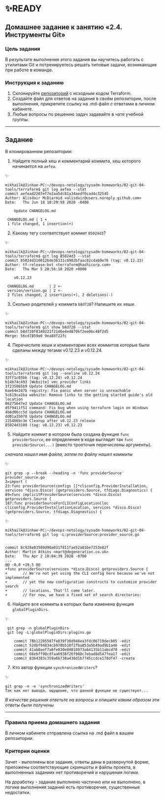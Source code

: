 # ✨READY

## Домашнее задание к занятию «2.4. Инструменты Git»

### Цель задания

В результате выполнения этого задания вы научитесь работать с утилитами Git и  потренируетесь решать типовые задачи, возникающие при работе в команде. 

### Инструкция к заданию

1. Склонируйте [репозиторий](https://github.com/hashicorp/terraform) с исходным кодом Terraform.
2. Создайте файл для ответов на задания в своём репозитории, после выполнения, прикрепите ссылку на .md-файл с ответами в личном кабинете.
3. Любые вопросы по решению задач задавайте в чате учебной группы.

------

## Задание

В клонированном репозитории:

1. Найдите полный хеш и комментарий коммита, хеш которого начинается на `aefea`.

✨
```
mikhailk@Jinhae-PC:~/devops-netology/sysadm-homeworks/02-git-04-tools/terraform$ git log aefea --stat
commit aefead2207ef7e2aa5dc81a34aedf0cad4c32545
Author: Alisdair McDiarmid <alisdair@users.noreply.github.com>
Date:   Thu Jun 18 10:29:58 2020 -0400

    Update CHANGELOG.md

 CHANGELOG.md | 1 +
 1 file changed, 1 insertion(+)
```

2. Какому тегу соответствует коммит `85024d3`?

✨
```
mikhailk@Jinhae-PC:~/devops-netology/sysadm-homeworks/02-git-04-tools/terraform$ git log 85024d3 --stat
commit 85024d3100126de36331c6982bfaac02cdab9e76 (tag: v0.12.23)
Author: tf-release-bot <terraform@hashicorp.com>
Date:   Thu Mar 5 20:56:10 2020 +0000

    v0.12.23

 CHANGELOG.md       | 2 +-
 version/version.go | 2 +-
 2 files changed, 2 insertions(+), 2 deletions(-)
```

3. Сколько родителей у коммита `b8d720`? Напишите их хеши.

✨
```
mikhailk@Jinhae-PC:~/devops-netology/sysadm-homeworks/02-git-04-tools/terraform$ git show b8d720 --stat
commit b8d720f8340221f2146e4e4870bf2ee0bc48f2d5
Merge: 56cd7859e0 9ea88f22fc
```

4. Перечислите хеши и комментарии всех коммитов которые были сделаны между тегами  v0.12.23 и v0.12.24.

✨
```
mikhailk@Jinhae-PC:~/devops-netology/sysadm-homeworks/02-git-04-tools/terraform$ git log --oneline v0.12.24
33ff1c03bb (tag: v0.12.24) v0.12.24
b14b74c493 [Website] vmc provider links
3f235065b9 Update CHANGELOG.md
6ae64e247b registry: Fix panic when server is unreachable
5c619ca1ba website: Remove links to the getting started guide's old location
06275647e2 Update CHANGELOG.md
d5f9411f51 command: Fix bug when using terraform login on Windows
4b6d06cc5d Update CHANGELOG.md
dd01a35078 Update CHANGELOG.md
225466bc3e Cleanup after v0.12.23 release
85024d3100 (tag: v0.12.23) v0.12.23
```

5. Найдите коммит в котором была создана функция `func providerSource`, ее определение в коде выглядит 
так `func providerSource(...)` (вместо троеточия перечислены аргументы).

*сначала нашел имя файла, затем по файлу нашел коммиты*

✨
```
git grep -p --break --heading -n 'func providerSource'
provider_source.go
3=import (
23:func providerSource(configs []*cliconfig.ProviderInstallation, services *disco.Disco) (getproviders.Source, tfdiags.Diagnostics) {
89=func implicitProviderSource(services *disco.Disco) getproviders.Source {
187:func providerSourceForCLIConfigLocation(loc cliconfig.ProviderInstallationLocation, services *disco.Disco) (getproviders.Source, tfdiags.Diagnostics) {
```

✨
```
mikhailk@Jinhae-PC:~/devops-netology/sysadm-homeworks/02-git-04-tools/terraform$ git log -L:providerSource:provider_source.go


commit 8c928e83589d90a031f811fae52a81be7153e82f
Author: Martin Atkins <mart@degeneration.co.uk>
Date:   Thu Apr 2 18:04:39 2020 -0700
...
@@ -0,0 +19,5 @@
+func providerSource(services *disco.Disco) getproviders.Source {
+       // We're not yet using the CLI config here because we've not implemented
+       // yet the new configuration constructs to customize provider search
+       // locations. That'll come later.
+       // For now, we have a fixed set of search directories:
```

6. Найдите все коммиты в которых была изменена функция `globalPluginDirs`.

✨
```
 git grep -n globalPluginDirs
 git log -L:globalPluginDirs:plugins.go
```
```
	commit 78b12205587fe839f10d946ea3fdc06719decb05	-edit
	commit 52dbf94834cb970b510f2fba853a5b49ad9b1a46	-edit 
	commit 41ab0aef7a0fe030e84018973a64135b11abcd70	-edit
	commit 66ebff90cdfaa6938f26f908c7ebad8d547fea17 -edit
	commit 8364383c359a6b738a436d1b7745ccdce178df47	-create
```

7. Кто автор функции `synchronizedWriters`? 

✨
```
git grep -n -e 'synchronizedWriters'
Так как нет вывода, ощущение, что данной функции не существует...
```
*В качестве решения ответьте на вопросы и опишите каким образом эти ответы были получены*

---

### Правила приема домашнего задания

В личном кабинете отправлена ссылка на .md файл в вашем репозитории.

### Критерии оценки

Зачет - выполнены все задания, ответы даны в развернутой форме, приложены соответствующие скриншоты и файлы проекта, в выполненных заданиях нет противоречий и нарушения логики.

На доработку - задание выполнено частично или не выполнено, в логике выполнения заданий есть противоречия, существенные недостатки. 

